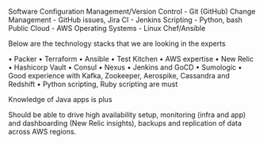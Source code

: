 Software Configuration Management/Version Control - Git (GitHub)
Change Management - GitHub issues, Jira
CI - Jenkins
Scripting - Python, bash
Public Cloud - AWS
Operating Systems - Linux
Chef/Ansible

Below are the technology stacks that we are looking in the experts

• Packer
• Terraform
• Ansible
• Test Kitchen
• AWS expertise
• New Relic
• Hashicorp Vault
• Consul
• Nexus
• Jenkins and GoCD
• Sumologic
• Good experience with Kafka, Zookeeper, Aerospike, Cassandra and Redshift
• Python scripting, Ruby scripting are must

Knowledge of Java apps is plus

Should be able to drive high availability setup, monitoring (infra and app) and dashboarding (New Relic insights), backups and replication of data across AWS regions.
